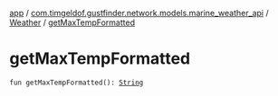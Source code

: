 [app](../../index.md) / [com.timgeldof.gustfinder.network.models.marine_weather_api](../index.md) / [Weather](index.md) / [getMaxTempFormatted](./get-max-temp-formatted.md)

# getMaxTempFormatted

`fun getMaxTempFormatted(): `[`String`](https://kotlinlang.org/api/latest/jvm/stdlib/kotlin/-string/index.html)